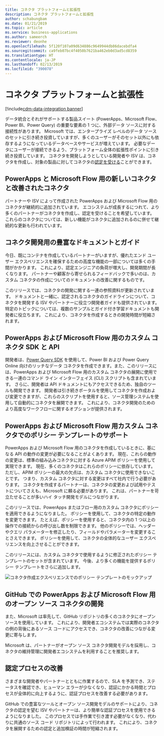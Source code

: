 ```yaml
---
title: コネクタ プラットフォームと拡張性
description: コネクタ プラットフォームと拡張性
author: schabungbam
ms.date: 01/21/2019
ms.topic: article
ms.service: business-applications
ms.author: sameerch
ms.reviewer: deonhe
ms.openlocfilehash: 5f120f107a09d634886c9649944db86dacebdfa4
ms.sourcegitcommit: ca9feb07bc4f4050b7621ba462eb0d3ad5cd8359
ms.translationtype: HT
ms.contentlocale: ja-JP
ms.lasthandoff: 02/13/2019
ms.locfileid: "390078"
---
```

# <a name="connector-platform-and-extensibility"></a>コネクタ プラットフォームと拡張性
[!include[cdm-data-integration banner](../includes/cdm-data-integration.md)]


データ統合とそれがサポートする製品スイート (PowerApps、Microsoft Flow、Power BI、Power Query) の重要な要素の 1 つに、外部データ ソースに対する接続性があります。 Microsoft では、エンタープライズ レベルのデータ ソースのセットに引き続き投資していますが、多くのユーザーがそのセット以外にも依存するようになっているデータベースやサービスが増えています。 必要なデータにユーザーが接続できるよう、プラットフォーム全体の拡張性ポイントに引き続き投資しています。 コネクタを開発しようとしている開発者や ISV は、コネクタを作成し、対象の製品に対してコネクタの[認定を受ける](https://aka.ms/connector-certification)ことができます。

## <a name="new-and-enhanced-connectors-for-powerapps-and-microsoft-flow"></a>PowerApps と Microsoft Flow 用の新しいコネクタと改善されたコネクタ

パートナーや ISV によって作成された PowerApps および Microsoft Flow 用のコネクタが継続的に追加されています。 エコシステムが成長するにつれて、より多くのパートナーがコネクタを作成し、認定を受けることを希望しています。 これらのコネクタについては、新しい機能がコネクタに追加されるのに併せて継続的な更新も行われています。

## <a name="rich-documentation-and-guides-for-developing-connectors"></a>コネクタ開発用の豊富なドキュメントとガイド

今日、既にコンテナを作成しているパートナーがいますが、優れたエンド ユーザー エクスペリエンスを確保するための高度な機能の一部については多くの手間がかかります。 これにより、認定エンジニアの負荷が増大し、開発期間が長くなります。 パートナーや顧客から寄せられるフィードバックで多いのは、カスタム コネクタの作成についてのドキュメントの改善に関するものです。

このリリースでは、コネクタの開発に関する一連の参照資料が更新されています。 ドキュメントと一緒に、認定されるコネクタのガイドラインについて、コネクタを開発する ISV やパートナーに役立つ開発者ガイドも提供されています。 特定のトピックについては、複数のサンプルとガイド付き学習ドキュメントも開発者に役立ちます。 これにより、コネクタを作成するときの開発時間が短縮されます。

## <a name="custom-connector-sdk-and-apis-for-powerapps-and-microsoft-flow"></a>PowerApps および Microsoft Flow 用のカスタム コネクタ SDK と API

開発者は、[Power Query SDK](https://aka.ms/dataconnectors) を使用して、Power BI および Power Query Online 向けのリッチなデータ コネクタを作成できます。また、このリリースには、PowerApps および Microsoft Flow 用のカスタム コネクタの展開に使用できる一連のコマンド ライン インターフェイス (CLI) スクリプトも含まれています。 さらに、開発者は API ドキュメントにもアクセスできるため、独自のツールも開発できます。 開発者は引き続きポータルを使用してコネクタを作成および変更できますが、これらのスクリプトを使用すると、ソース管理システムを使用して自動的にコネクタを展開できます。 これにより、コネクタ開発のためのより高度なワークフローに関するオプションが提供されます。

## <a name="support-for-policy-templates-in-custom-connectors-for-powerapps-and-microsoft-flow"></a>PowerApps および Microsoft Flow 用カスタム コネクタでのポリシー テンプレートのサポート

PowerApps および Microsoft Flow 用のコネクタを作成しているときに、基になる API の動作の変更が必要になることがよくあります。 現在、これらの動作の変更は、標準の組み込みコネクタに対する Azure APIM ポリシーを使用して実現できます。 現在、多くのコネクタはこれらのポリシーに依存しています。 ただし、APIM ポリシーの最大の欠点は、カスタム コネクタに使用できないことです。 つまり、カスタム コネクタに対する変更はすべて社内で行う必要があります。 コネクタを作成するパートナーは、コネクタの変更および試用やテストについてさえも、Microsoft に頼る必要があります。 これは、パートナーを苛立たせることが多いハイ タッチ開発モデルにつながります。

このリリースでは、PowerApps またはフロー用のカスタム コネクタにポリシーを適用できるようになりました。 ポリシーを使用して、コネクタの特定の動作を変更できます。 たとえば、ポリシーを使用すると、コネクタ内の 1 つ以上の操作での接続からの呼び出し数を制限できます。 他のポリシーでは、ヘッダーやクエリ パラメーターを修正したり、フィールドやパラメーターを変更することさえできます。 ポリシーを使用して、コネクタの全体的なユーザー エクスペリエンスを向上させることができます。

このリリースには、カスタム コネクタで使用するように修正されたポリシー テンプレートのセットが含まれています。 今後、より多くの機能を提供するポリシー テンプレートをさらに追加します。

![コネクタ作成エクスペリエンスでのポリシー テンプレートのモックアップ](media/policy-templates-flow.png "コネクタ作成エクスペリエンスでのポリシー テンプレートのモックアップ")

## <a name="open-source-connector-development-on-github-for-powerapps-and-microsoft-flow"></a>GitHub での PowerApps および Microsoft Flow 用のオープン ソース コネクタの開発

また、Microsoft は率先して、GitHub リポジトリの多くのコネクタにオープン ソースを使用しています。 これにより、開発者エコシステムでは実際のコネクタの例の背後にあるソース コードにアクセスでき、コネクタの改善につながる変更に寄与します。 

Microsoft は、パートナーがオープン ソース コネクタ開発モデルを採用し、コネクタの維持管理に開発者エコシステムを利用することを推奨します。

## <a name="improved-certification-process"></a>認定プロセスの改善

さまざまな開発者やパートナーとともに作業するので、SLA を予測でき、ステータスを確認でき、ヒューマン エラーが少なくなり、認証にかかる時間とプロセスが全体的に向上するように、認証プロセスを改善する必要があります。

GitHub での豊富なツールとオープン ソース開発モデルのサポートにより、コネクタの認定を望む ISV やパートナーは、より簡単な認証プロセスを使用できるようになりました。 このプロセスでは手作業で引き渡す必要がなくなり、代わりに共通のソース コード リポジトリによって行われます。 これにより、コネクタを展開するための認定と追加検証の時間が短縮されます。
